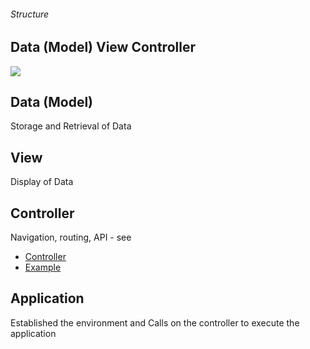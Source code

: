 ###### Structure

## Data (Model) View Controller

<img class="pull-right" src="/images/mvc.png" />

## Data (Model)
Storage and Retrieval of Data

## View
Display of Data

## Controller
Navigation, routing, API - see
- [Controller](/docs/structureController)
- [Example](/docs/structureControllerExample)

## Application
Established the environment and Calls on the controller to execute the application
